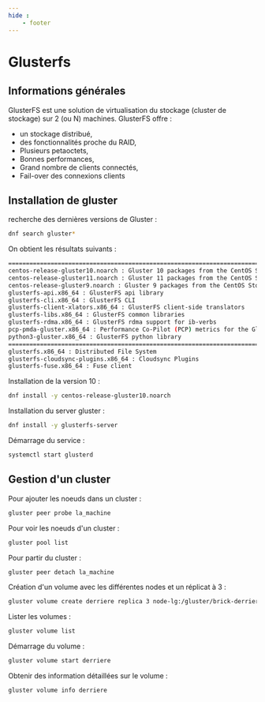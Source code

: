 ```yaml
---
hide :
    - footer
--- 
```


# Glusterfs

## Informations générales 

GlusterFS est une solution de virtualisation du stockage (cluster de stockage) sur 2 (ou N) machines.
GlusterFS offre :
- un stockage distribué,
-  des fonctionnalités proche du RAID,
- Plusieurs petaoctets,
- Bonnes performances,
- Grand nombre de clients connectés,
- Fail-over des connexions clients

## Installation de gluster 

recherche des dernières versions de Gluster :

```bash
dnf search gluster*
``` 

On obtient les résultats suivants :

```bash
=========================================================================== Nom & Résumé correspond à : gluster ============================================================================
centos-release-gluster10.noarch : Gluster 10 packages from the CentOS Storage SIG repository
centos-release-gluster11.noarch : Gluster 11 packages from the CentOS Storage SIG repository
centos-release-gluster9.noarch : Gluster 9 packages from the CentOS Storage SIG repository
glusterfs-api.x86_64 : GlusterFS api library
glusterfs-cli.x86_64 : GlusterFS CLI
glusterfs-client-xlators.x86_64 : GlusterFS client-side translators
glusterfs-libs.x86_64 : GlusterFS common libraries
glusterfs-rdma.x86_64 : GlusterFS rdma support for ib-verbs
pcp-pmda-gluster.x86_64 : Performance Co-Pilot (PCP) metrics for the Gluster filesystem
python3-gluster.x86_64 : GlusterFS python library
================================================================================ Nom correspond à : gluster ================================================================================
glusterfs.x86_64 : Distributed File System
glusterfs-cloudsync-plugins.x86_64 : Cloudsync Plugins
glusterfs-fuse.x86_64 : Fuse client
```

Installation de la version 10 : 

```bash
dnf install -y centos-release-gluster10.noarch
```

Installation du server gluster :

```bash
dnf install -y glusterfs-server
```

Démarrage du service :

```bash
systemctl start glusterd
```

## Gestion d'un cluster

Pour ajouter les noeuds dans un cluster :

```bash
gluster peer probe la_machine
```

Pour voir les noeuds d'un cluster :

```bash
gluster pool list
```

Pour partir du cluster :

```bash
gluster peer detach la_machine
```


Création d'un volume avec les différentes nodes et un réplicat à 3 :

```bash
gluster volume create derriere replica 3 node-lg:/gluster/brick-derriere node-jg:/gluster/brick-derriere node-ac:/gluster/brick-derriere
```

Lister les volumes :

```bash
gluster volume list
```

Démarrage du volume :

```bash
gluster volume start derriere
```

Obtenir des information détaillées sur le volume :

```bash 
gluster volume info derriere
```